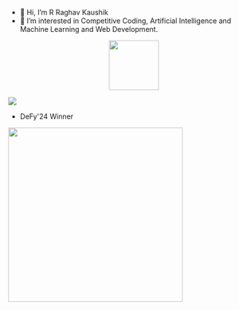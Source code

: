 - 👋 Hi, I’m R Raghav Kaushik
- 👀 I’m interested in Competitive Coding, Artificial Intelligence and Machine Learning and Web Development. 
<!---
- 🌱 I’m currently learning ...
- 💞️ I’m looking to collaborate on ...
- 📫 How to reach me ...
 <a href = "https://leetcode.com/raghavkaushikr/"
- 😄 Pronouns: ...
- ⚡ Fun fact: ...
--->
<div id="header" align="center">
  <img src="[https://media.giphy.com/media/M9gbBd9nbDrOTu1Mqx/giphy.gif](https://media.giphy.com/media/v1.Y2lkPTc5MGI3NjExb2YxdzFveDNtazBmMXBoc3l6cm1xeDAydWdmMW5vMjJseDB0Z3lpZSZlcD12MV9pbnRlcm5hbF9naWZfYnlfaWQmY3Q9cw/WSBeyxvC1jH496xQGA/giphy.gif)" width="100"/>
</div>


![](https://komarev.com/ghpvc/?username=raghavkaushik2004&color=brightgreen)
- DeFy'24 Winner 
<p>
  <img src="https://api.vaunt.dev/v1/github/entities/raghavkaushik2004/achievements?format=svg&limit=3" width="350" />
</p>
<!-- <p>
 <img alt="5-modified.png" src="https://github.com/ojasaklechayt/ojasaklechayt/blob/1ac15979b7b0b0efd55e89a963aacc10a0c53df7/5-modified.png?raw=true" data-hpc="true" class="Box-sc-g0xbh4-0 kzRgrI" heigth = 10%>
 
</p> -->

<!---
raghavkaushik2004/raghavkaushik2004 is a ✨ special ✨ repository because its `README.md` (this file) appears on your GitHub profile.
You can click the Preview link to take a look at your changes.
--->
